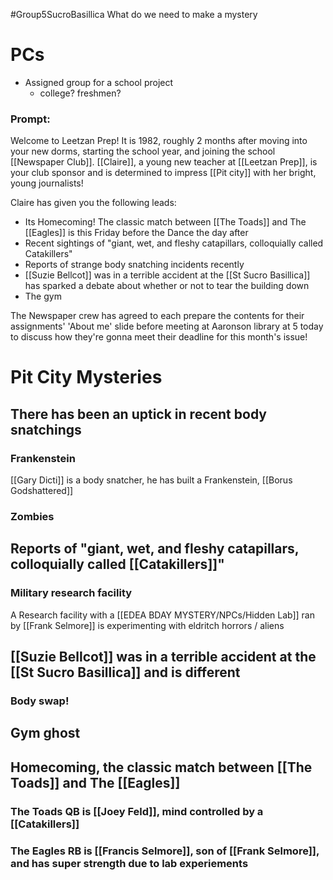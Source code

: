 #Group5SucroBasillica 
What do we need to make a mystery

# PCs
- Assigned group for a school project
	- college? freshmen?

### Prompt:
Welcome to Leetzan Prep! It is 1982, roughly 2 months after moving into your new dorms, starting the school year, and joining the school [[Newspaper Club]].
[[Claire]], a young new teacher at [[Leetzan Prep]], is your club sponsor and is determined to impress [[Pit city]] with her bright, young journalists!

Claire has given you the following leads:
- Its Homecoming! The classic match between [[The Toads]] and The [[Eagles]] is this Friday before the Dance the day after
- Recent sightings of "giant, wet, and fleshy catapillars, colloquially called Catakillers"
- Reports of strange body snatching incidents recently
- [[Suzie Bellcot]] was in a terrible accident at the [[St Sucro Basillica]] has sparked a debate about whether or not to tear the building down
- The gym

The Newspaper crew has agreed to each prepare the contents for their assignments' 'About me' slide before meeting at Aaronson library at 5 today to discuss how they're gonna meet their deadline for this month's issue! 


# Pit City Mysteries
## There has been an uptick in recent body snatchings 
### Frankenstein
[[Gary Dicti]] is a body snatcher, he has built a Frankenstein, [[Borus Godshattered]]
### Zombies


## Reports of "giant, wet, and fleshy catapillars, colloquially called [[Catakillers]]"
### Military research facility
A Research facility with a [[EDEA BDAY MYSTERY/NPCs/Hidden Lab]] ran by [[Frank Selmore]] is experimenting with eldritch horrors / aliens


## [[Suzie Bellcot]] was in a terrible accident at the [[St Sucro Basillica]] and is different
### Body swap!
## Gym ghost

## Homecoming, the classic match between [[The Toads]] and The [[Eagles]]
### The Toads QB is [[Joey Feld]], mind controlled by a [[Catakillers]]
### The Eagles RB is [[Francis Selmore]], son of [[Frank Selmore]], and has super strength due to lab experiements



